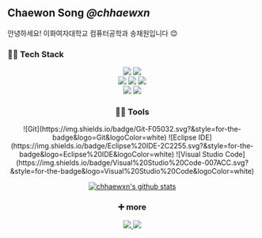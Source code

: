 ## Chaewon Song ***@chhaewxn*** 
안녕하세요! 이화여자대학교 컴퓨터공학과 송채원입니다 😊

### 👩‍💻 Tech Stack
<p align="center">
 <a>
 <img src="https://img.shields.io/badge/Python-3766AB?style=flat-square&logo=Python&logoColor=white"/> </img>
 <img src="https://img.shields.io/badge/Java-007396?style=flat-square&logo=Java&logoColor=white"/> </img>
 </br>
<img src="https://img.shields.io/badge/HTML5-E34F26?style=for-the-badge&logo=HTML5&logoColor=white"> </img>
<img src="https://img.shields.io/badge/CSS3-1572B6?style=for-the-badge&logo=CSS3&logoColor=white"> </img>
<img src="https://img.shields.io/badge/javascript-F7DF1E?style=for-the-badge&logo=JavaScript&logoColor=white"> </img>
</br>
<img src="https://img.shields.io/badge/React-61DAFB?style=for-the-badge&logo=React&logoColor=white"> </img>
<img src="https://img.shields.io/badge/C-A8B9CC?style=for-the-badge&logo=C&logoColor=white"> </img>
</p>
<div align="center">

### 👩‍🔧 Tools
<p align="center">
![Git](https://img.shields.io/badge/Git-F05032.svg?&style=for-the-badge&logo=Git&logoColor=white)
![Eclipse IDE](https://img.shields.io/badge/Eclipse%20IDE-2C2255.svg?&style=for-the-badge&logo=Eclipse%20IDE&logoColor=white)
![Visual Studio Code](https://img.shields.io/badge/Visual%20Studio%20Code-007ACC.svg?&style=for-the-badge&logo=Visual%20Studio%20Code&logoColor=white)
</p>
<div align="center">

[![chhaewxn's github stats](https://github-readme-stats.vercel.app/api?username=chhaewxn&show_icons=true)](https://github.com/chhaewxn)

### ➕  more

<p align="center">
 <a href='https://velog.io/@chhaewxn' target='_blank'>
   <img src='https://img.shields.io/badge/Tech_Blog-blue?style=flat-square&logoColor=white'/>
 </a>
 <a target='_blank'>
   <img src='https://img.shields.io/badge/Resume-orange?style=flat-square&logoColor=white'/>
 </a>
</p>

</div>
